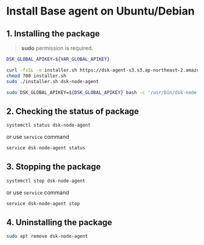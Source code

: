 # Install Base agent on Ubuntu/Debian

## 1. Installing the package

> **sudo** permission is required.

<!-- 
example API Key : VAR_GLOBAL_APIKEY=1234567890abcdef1234567890abcdef
 -->
```bash
DSK_GLOBAL_APIKEY=${VAR_GLOBAL_APIKEY}

curl -fsSL -o installer.sh https://dsk-agent-s3.s3.ap-northeast-2.amazonaws.com/dsk-agent-s3/public/install.sh
chmod 700 installer.sh
sudo ./installer.sh dsk-node-agent

sudo DSK_GLOBAL_APIKEY=${DSK_GLOBAL_APIKEY} bash -c '/usr/bin/dsk-node-agent init "'${DSK_GLOBAL_APIKEY}'" && systemctl enable dsk-node-agent --now'
```

## 2. Checking the status of package

```bash
systemctl status dsk-node-agent
```

or use `service` command

```bash
service dsk-node-agent status
```

## 3. Stopping the package

```bash
systemctl stop dsk-node-agent
```

or use `service` command

```bash
service dsk-node-agent stop
```

## 4. Uninstalling the package

```bash
sudo apt remove dsk-node-agent
```
